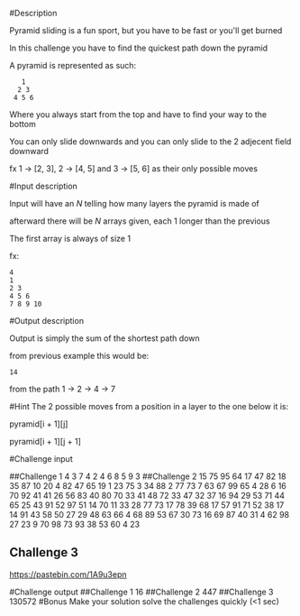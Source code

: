 #Description

Pyramid sliding is a fun sport, but you have to be fast or you'll get burned

In this challenge you have to find the quickest path down the pyramid

A pyramid is represented as such:

       1
      2 3
     4 5 6

Where you always start from the top and have to find your way to the bottom

You can only slide downwards and you can only slide to the 2 adjecent field downward

fx 1 -> [2, 3], 2 -> [4, 5] and 3 -> [5, 6] as their only possible moves

#Input description

Input will have an *N* telling how many layers the pyramid is made of

afterward there will be *N* arrays given, each 1 longer than the previous

The first array is always of size 1

fx:

    4
    1
    2 3
    4 5 6
    7 8 9 10

#Output description

Output is simply the sum of the shortest path down

from previous example this would be:

    14

from the path 1 -> 2 -> 4 -> 7

#Hint
The 2 possible moves from a position in a layer to the one below it is:

pyramid[i + 1][j] 

pyramid[i + 1][j + 1]

#Challenge input

##Challenge 1
    4
    3
    7 4 
    2 4 6 
    8 5 9 3
##Challenge 2
    15
    75
    95 64
    17 47 82
    18 35 87 10
    20 4 82 47 65
    19 1 23 75 3 34
    88 2 77 73 7 63 67
    99 65 4 28 6 16 70 92
    41 41 26 56 83 40 80 70 33
    41 48 72 33 47 32 37 16 94 29
    53 71 44 65 25 43 91 52 97 51 14
    70 11 33 28 77 73 17 78 39 68 17 57
    91 71 52 38 17 14 91 43 58 50 27 29 48
    63 66 4 68 89 53 67 30 73 16 69 87 40 31
    4 62 98 27 23 9 70 98 73 93 38 53 60 4 23

## Challenge 3
https://pastebin.com/1A9u3epn

#Challenge output
##Challenge 1
    16
##Challenge 2
    447
##Challenge 3
    130572
#Bonus
Make your solution solve the challenges quickly (<1 sec)